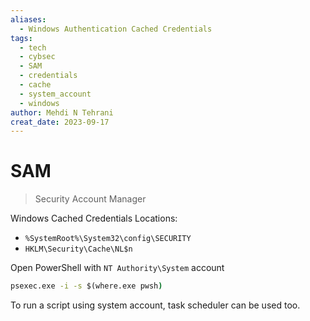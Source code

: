 ```yaml
---
aliases:
  - Windows Authentication Cached Credentials
tags:
  - tech
  - cybsec
  - SAM
  - credentials
  - cache
  - system_account
  - windows
author: Mehdi N Tehrani
creat_date: 2023-09-17
---
```


# SAM 
> Security Account Manager

Windows Cached Credentials Locations:
- `%SystemRoot%\System32\config\SECURITY`
- `HKLM\Security\Cache\NL$n`

Open PowerShell with `NT Authority\System` account
```cmd
psexec.exe -i -s $(where.exe pwsh)
```
To run a script using system account, task scheduler can be used too.

